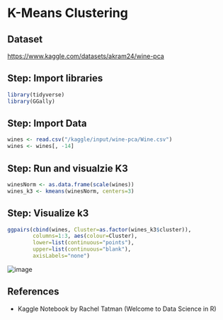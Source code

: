 # K-Means Clustering

## Dataset
https://www.kaggle.com/datasets/akram24/wine-pca

## Step: Import libraries
```R
library(tidyverse)
library(GGally)
```

## Step: Import Data
```R
wines <- read.csv("/kaggle/input/wine-pca/Wine.csv")
wines <- wines[, -14]
```

## Step: Run and visualzie K3
```R
winesNorm <- as.data.frame(scale(wines))
wines_k3 <- kmeans(winesNorm, centers=3)
```

## Step: Visualize k3
```R
ggpairs(cbind(wines, Cluster=as.factor(wines_k3$cluster)),
        columns=1:3, aes(colour=Cluster),
        lower=list(continuous="points"),
        upper=list(continuous="blank"),
        axisLabels="none")
```

![image](https://github.com/hughiephan/DPL/assets/16631121/69a07cd4-ae50-4cde-8438-c16bee74952b)

## References
- Kaggle Notebook by Rachel Tatman (Welcome to Data Science in R)
